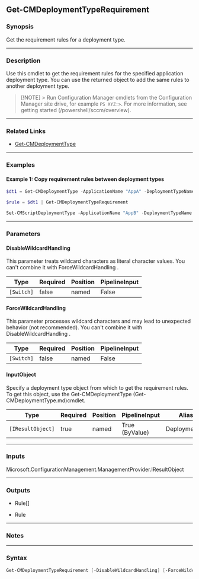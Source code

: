 Get-CMDeploymentTypeRequirement
-------------------------------




### Synopsis
Get the requirement rules for a deployment type.



---


### Description

Use this cmdlet to get the requirement rules for the specified application deployment type. You can use the returned object to add the same rules to another deployment type.



> [!NOTE] > Run Configuration Manager cmdlets from the Configuration Manager site drive, for example `PS XYZ:>`. For more information, see getting started (/powershell/sccm/overview).



---


### Related Links
* [Get-CMDeploymentType](Get-CMDeploymentType)





---


### Examples
#### Example 1: Copy requirement rules between deployment types
```PowerShell
$dt1 = Get-CMDeploymentType -ApplicationName "AppA" -DeploymentTypeName "dt1"

$rule = $dt1 | Get-CMDeploymentTypeRequirement

Set-CMScriptDeploymentType -ApplicationName "AppB" -DeploymentTypeName "dt2" -AddRequirement $rule
```



---


### Parameters
#### **DisableWildcardHandling**

This parameter treats wildcard characters as literal character values. You can't combine it with ForceWildcardHandling .






|Type      |Required|Position|PipelineInput|
|----------|--------|--------|-------------|
|`[Switch]`|false   |named   |False        |



#### **ForceWildcardHandling**

This parameter processes wildcard characters and may lead to unexpected behavior (not recommended). You can't combine it with DisableWildcardHandling .






|Type      |Required|Position|PipelineInput|
|----------|--------|--------|-------------|
|`[Switch]`|false   |named   |False        |



#### **InputObject**

Specify a deployment type object from which to get the requirement rules. To get this object, use the Get-CMDeploymentType (Get-CMDeploymentType.md)cmdlet.






|Type             |Required|Position|PipelineInput |Aliases       |
|-----------------|--------|--------|--------------|--------------|
|`[IResultObject]`|true    |named   |True (ByValue)|DeploymentType|





---


### Inputs
Microsoft.ConfigurationManagement.ManagementProvider.IResultObject





---


### Outputs
* Rule[]


* Rule






---


### Notes




---


### Syntax
```PowerShell
Get-CMDeploymentTypeRequirement [-DisableWildcardHandling] [-ForceWildcardHandling] -InputObject <IResultObject> [<CommonParameters>]
```
